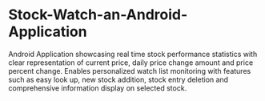 # Stock-Watch-an-Android-Application
Android Application showcasing real time stock performance statistics with clear representation of current price, daily price change amount and price percent change. Enables personalized watch list monitoring with features such as easy look up, new stock addition, stock entry deletion and comprehensive information display on selected stock.

